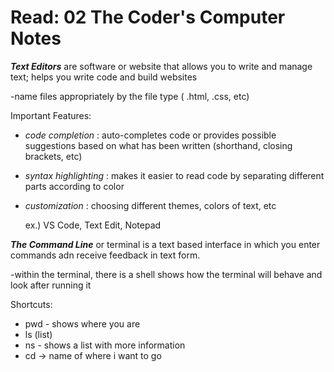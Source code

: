 # Read: 02 The Coder's Computer Notes

***Text Editors*** are software or website that allows you to write and manage text; helps you write code and build websites
 
  -name files appropriately by the file type ( .html, .css, etc)

 Important Features:

- *code completion* : auto-completes code or provides possible suggestions based on what has been written (shorthand, closing brackets, etc)
- *syntax highlighting* : makes it easier to read code by separating different parts according to color
- *customization* : choosing different themes, colors of text, etc

  ex.) VS Code, Text Edit, Notepad

***The Command Line*** or terminal is a text based interface in which you enter commands adn receive feedback in text form.
  
  -within the terminal, there is a shell shows how the terminal will behave and look after running it

Shortcuts:
- pwd - shows where you are
- ls (list)
- ns - shows a list with more information
- cd → name of where i want to go
